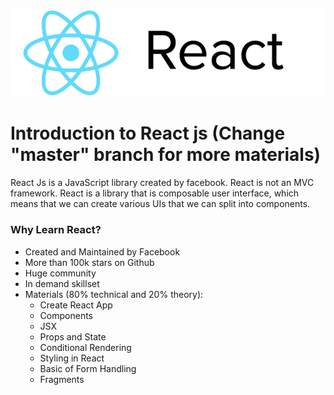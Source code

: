 ![React Logo](./img/react2.png)

# Introduction to React js (Change "master" branch for more materials)

React Js is a JavaScript library created by facebook. React is not an MVC framework. React is a library that is composable user interface, which means that we can create various UIs that we can split into components.

### Why Learn React?

* Created and Maintained by Facebook
* More than 100k stars on Github
* Huge community
* In demand skillset
* Materials (80% technical and 20% theory):
    * Create React App
    * Components
    * JSX
    * Props and State
    * Conditional Rendering
    * Styling in React
    * Basic of Form Handling
    * Fragments
